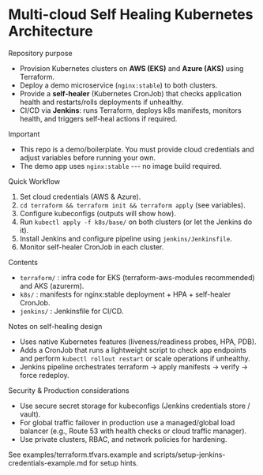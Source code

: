 # Multi-cloud Self Healing Kubernetes Architecture

Repository purpose
- Provision Kubernetes clusters on **AWS (EKS)** and **Azure (AKS)** using Terraform.
- Deploy a demo microservice (`nginx:stable`) to both clusters.
- Provide a **self-healer** (Kubernetes CronJob) that checks application health and restarts/rolls deployments if unhealthy.
- CI/CD via **Jenkins**: runs Terraform, deploys k8s manifests, monitors health, and triggers self-heal actions if required.

Important
- This repo is a demo/boilerplate. You must provide cloud credentials and adjust variables before running your own.
- The demo app uses `nginx:stable` --- no image build required.

Quick Workflow
1. Set cloud credentials (AWS & Azure).
2. `cd terraform && terraform init && terraform apply` (see variables).
3. Configure kubeconfigs (outputs will show how).
4. Run `kubectl apply -f k8s/base/` on both clusters (or let the Jenkins do it).
5. Install Jenkins and configure pipeline using `jenkins/Jenkinsfile`.
6. Monitor self-healer CronJob in each cluster.

Contents
- `terraform/` : infra code for EKS (terraform-aws-modules recommended) and AKS (azurerm).
- `k8s/` : manifests for nginx:stable deployment + HPA + self-healer CronJob.
- `jenkins/` : Jenkinsfile for CI/CD.

Notes on self-healing design
- Uses native Kubernetes features (liveness/readiness probes, HPA, PDB).
- Adds a CronJob that runs a lightweight script to check app endpoints and perform `kubectl rollout restart` or scale operations if unhealthy.
- Jenkins pipeline orchestrates terraform -> apply manifests -> verify -> force redeploy.

Security & Production considerations
- Use secure secret storage for kubeconfigs (Jenkins credentials store / vault).
- For global traffic failover in production use a managed/global load balancer (e.g., Route 53 with health checks or cloud traffic manager).
- Use private clusters, RBAC, and network policies for hardening.

See examples/terraform.tfvars.example and scripts/setup-jenkins-credentials-example.md for setup hints.



